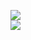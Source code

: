 [![](https://img.shields.io/badge/Made%20With-Github%20Spray-lightgrey.svg?style=for-the-badge&logo=github)](https://github.com/Annihil/github-spray#17093)  
[![](https://i.imgur.com/2DrTn0Z.gif)](https://github.com/Annihil/github-spray)